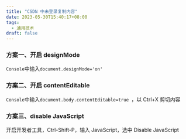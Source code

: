 ```yaml
---
title: "CSDN 中未登录复制内容"
date: 2023-05-30T15:40:17+08:00
tags:
  - 通用技术
draft: false
---
```


### 方案一、开启 designMode

`Console`中输入`document.designMode='on'`

### 方案二、开启 contentEditable

`Console`中输入`document.body.contentEditable=true `，以 Ctrl+X 剪切内容

### 方案三、disable JavaScript

开启开发者工具，Ctrl-Shift-P，输入 JavaScript，选中 Disable JavaScript
